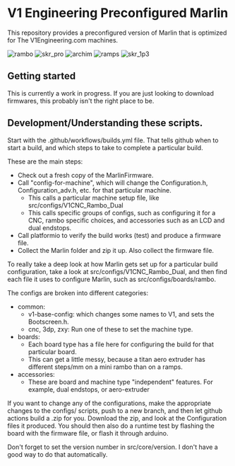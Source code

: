 # V1 Engineering Preconfigured Marlin

This repository provides a preconfigured version of Marlin that is optimized for The
V1Engineering.com machines.

![rambo](https://github.com/jeffeb3/MarlinBuilder/workflows/rambo/badge.svg)
![skr_pro](https://github.com/jeffeb3/MarlinBuilder/workflows/skr_pro/badge.svg)
![archim](https://github.com/jeffeb3/MarlinBuilder/workflows/archim/badge.svg)
![ramps](https://github.com/jeffeb3/MarlinBuilder/workflows/ramps/badge.svg)
![skr_1p3](https://github.com/jeffeb3/MarlinBuilder/workflows/skr_1p3/badge.svg)

## Getting started

This is currently a work in progress. If you are just looking to download firmwares, this probably
isn't the right place to be.

## Development/Understanding these scripts.

Start with the .github/workflows/builds.yml file. That tells github when to start a build, and which
steps to take to complete a particular build.

These are the main steps:
 - Check out a fresh copy of the MarlinFirmware.
 - Call "config-for-machine", which will change the Configuration.h, Configuration_adv.h, etc. for
     that particular machine.
     - This calls a particular machine setup file, like src/configs/V1CNC_Rambo_Dual
     - This calls specific groups of configs, such as configuring it for a CNC, rambo specific
         choices, and accessories such as an LCD and dual endstops.
 - Call platformio to verify the build works (test) and produce a firmware file.
 - Collect the Marlin folder and zip it up. Also collect the firmware file.

To really take a deep look at how Marlin gets set up for a particular build configuration, take a
look at src/configs/V1CNC_Rambo_Dual, and then find each file it uses to configure Marlin, such as
src/configs/boards/rambo.

The configs are broken into different categories:
 - common:
     - v1-base-config: which changes some names to V1, and sets the Bootscreen.h.
     - cnc, 3dp, zxy: Run one of these to set the machine type.
 - boards:
     - Each board type has a file here for configuring the build for that particular board.
     - This can get a little messy, because a titan aero extruder has different steps/mm on a mini
         rambo than on a ramps.
 - accessories:
     - These are board and machine type "independent" features. For example, dual endstops, or
         aero-extruder

If you want to change any of the configurations, make the appropriate changes to the configs/
scripts, push to a new branch, and then let github actions build a .zip for you. Download the zip,
and look at the Configuration files it produced. You should then also do a runtime test by flashing
the board with the firmware file, or flash it through arduino.

Don't forget to set the version number in src/core/version. I don't have a good way to do that
automatically.
